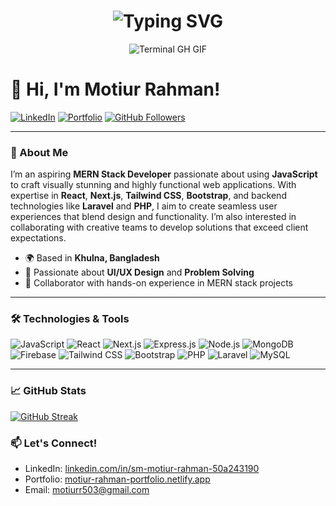 <div align="center">
    <h1><img src="https://readme-typing-svg.herokuapp.com?font=Fira+Code&weight=500&size=24&pause=1000&color=0CF721&center=true&vCenter=true&width=435&lines=Hey%2C+I+am+Motiur+Rahman;Welcome+to+My+GitHub!" alt="Typing SVG" /></h1>
    <p><img src="termina-gh.gif" alt="Terminal GH GIF" /></p>
</div>

# 👋 Hi, I'm Motiur Rahman!

[![LinkedIn](https://img.shields.io/badge/-LinkedIn-blue?style=flat&logo=Linkedin&logoColor=white)](https://www.linkedin.com/in/sm-motiur-rahman-50a243190/)
[![Portfolio](https://img.shields.io/badge/-Portfolio-black?style=flat&logo=portfolio&logoColor=white)](https://motiur-rahman-portfolio.netlify.app/)
[![GitHub Followers](https://img.shields.io/github/followers/motiurrahman124?style=social)](https://github.com/motiurrahman124)

---

### 🚀 About Me

I’m an aspiring **MERN Stack Developer** passionate about using **JavaScript** to craft visually stunning and highly functional web applications. With expertise in **React**, **Next.js**, **Tailwind CSS**, **Bootstrap**, and backend technologies like **Laravel** and **PHP**, I aim to create seamless user experiences that blend design and functionality. I’m also interested in collaborating with creative teams to develop solutions that exceed client expectations.

- 🌍 Based in **Khulna, Bangladesh**
- 🎨 Passionate about **UI/UX Design** and **Problem Solving**
- 🔗 Collaborator with hands-on experience in MERN stack projects

---

### 🛠️ Technologies & Tools

![JavaScript](https://img.shields.io/badge/JavaScript-%23323330.svg?style=flat&logo=javascript&logoColor=%23F7DF1E)
![React](https://img.shields.io/badge/React-%2320232a.svg?style=flat&logo=react&logoColor=%2361DAFB)
![Next.js](https://img.shields.io/badge/Next.js-black?style=flat&logo=next.js)
![Express.js](https://img.shields.io/badge/Express.js-%23404d59.svg?style=flat&logo=express&logoColor=white)
![Node.js](https://img.shields.io/badge/Node.js-%23339933.svg?style=flat&logo=node.js&logoColor=white)
![MongoDB](https://img.shields.io/badge/MongoDB-%234ea94b.svg?style=flat&logo=mongodb&logoColor=white)
![Firebase](https://img.shields.io/badge/Firebase-%23FFCA28.svg?style=flat&logo=firebase&logoColor=white)
![Tailwind CSS](https://img.shields.io/badge/Tailwind_CSS-%2338B2AC.svg?style=flat&logo=tailwind-css&logoColor=white)
![Bootstrap](https://img.shields.io/badge/Bootstrap-%23563D7C.svg?style=flat&logo=bootstrap&logoColor=white)
![PHP](https://img.shields.io/badge/PHP-%23777BB4.svg?style=flat&logo=php&logoColor=white)
![Laravel](https://img.shields.io/badge/Laravel-%23FF2D20.svg?style=flat&logo=laravel&logoColor=white)
![MySQL](https://img.shields.io/badge/MySQL-%234479A1.svg?style=flat&logo=mysql&logoColor=white)

---

### 📈 GitHub Stats

[![GitHub Streak](https://streak-stats.demolab.com?user=motiurrahman124&theme=radical&date_format=j%20M%5B%20Y%5D)](https://git.io/streak-stats)


### 📫 Let's Connect!

- LinkedIn: [linkedin.com/in/sm-motiur-rahman-50a243190](https://www.linkedin.com/in/sm-motiur-rahman-50a243190/)
- Portfolio: [motiur-rahman-portfolio.netlify.app](https://motiur-rahman-portfolio.netlify.app/)
- Email: [motiurr503@gmail.com](mailto:motiurr503@gmail.com)
